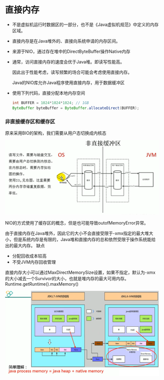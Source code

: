 # 直接内存

- 不是虚拟机运行时数据区的一部分，也不是《Java虚拟机规范》中定义的内存区域。

- 直接内存是在Java堆外的、直接向系统申请的内存区间。

- 来源于NIO，通过存在堆中的DirectByteBuffer操作Native内存

- 通常，访问直接内存的速度会优于Java堆。即读写性能高。

  因此出于性能考虑，读写频繁的场合可能会考虑使用直接内存。

  Java的NIO库允许Java程序使用直接内存，用于数据缓冲区

- 使用下列代码，直接分配本地内存空间

  ```java
  int BUFFER = 1024*1024*1024; // 1GB
  ByteBuffer byteBuffer = ByteBuffer.allocateDirect(BUFFER);
  ```

### 非直接缓存区和缓存区

原来采用BIO的架构，我们需要从用户态切换成内核态

![](images/非直接缓冲区-1.png)

NIO的方式使用了缓存区的概念，但是也可能导致outofMemoryError异常。

由于直接内存在Java堆外，因此它的大小不会直接受限于-xmx指定的最大堆大小，但是系统内存是有限的，Java堆和直接内存的总和依然受限于操作系统能给出的最大内存。 缺点

- 分配回收成本较高
- 不受JVM内存回收管理

直接内存大小可以通过MaxDirectMemorySize设置，如果不指定，默认为-xmx的大小减去一个Survivor的大小，也就是堆内存的最大可用内存。Runtime.getRuntime().maxMemory()

![](images/最大直接内存-1.png)